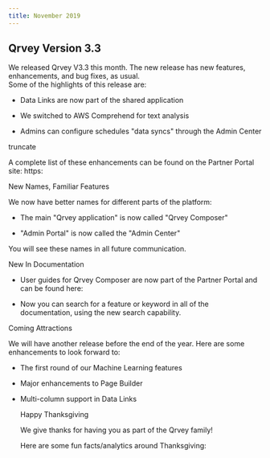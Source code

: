 ```yaml
---
title: November 2019
---
```

<h2 style={{color: "#FF8143", marginTop: "-10px"}}> Qrvey Version 3.3 </h2>

We released Qrvey V3.3 this month. The new release has new features, enhancements, and bug fixes, as usual. <br />
Some of the highlights of this release are:

-   Data Links are now part of the shared application

-   We switched to AWS Comprehend for text analysis

-   Admins can configure schedules "data syncs" through the Admin Center

truncate

A complete list of these enhancements can be found on the Partner Portal site:
https:

 New Names, Familiar Features 

We now have better names for different parts of the platform:

-   The main "Qrvey application" is now called "Qrvey Composer"

-   "Admin Portal" is now called the "Admin Center"

You will see these names in all future communication.

  New In Documentation 

-   User guides for Qrvey Composer are now part of the Partner Portal and can be found here: 

-   Now you can search for a feature or keyword in all of the documentation, using the new search capability.

 Coming Attractions 

We will have another release before the end of the year. Here are some enhancements to look forward to:

-   The first round of our Machine Learning features

-   Major enhancements to Page Builder

-   Multi-column support in Data Links


    
    Happy Thanksgiving
    
    
     We give thanks for having you as part of the Qrvey family! 
    
    
    Here are some fun facts/analytics around Thanksgiving:
    
    
    

